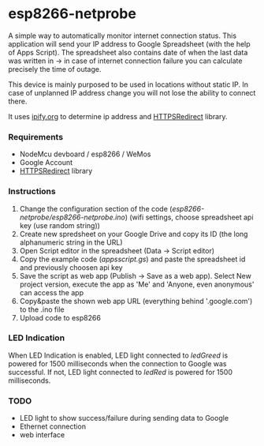 # esp8266-netprobe

A simple way to automatically monitor internet connection status. 
This application will send your IP address to Google Spreadsheet (with the help of Apps Script). The spreadsheet also contains date of when the last data was written in -> in case of internet connection failure you can calculate precisely the time of outage.

This device is mainly purposed to be used in locations without static IP. In case of unplanned IP address change you will not lose the ability to connect there.

It uses [ipify.org](https://api.ipify.org/) to determine ip address and [HTTPSRedirect](https://github.com/electronicsguy/ESP8266/tree/master/HTTPSRedirect) library.

### Requirements
- NodeMcu devboard / esp8266 / WeMos
- Google Account
- [HTTPSRedirect](https://github.com/electronicsguy/ESP8266/tree/master/HTTPSRedirect) library

### Instructions

1. Change the configuration section of the code (*esp8266-netprobe/esp8266-netprobe.ino*) (wifi settings, choose spreadsheet api key (use random string))
2. Create new spredsheet on your Google Drive and copy its ID (the long alphanumeric string in the URL)
3. Open Script editor in the spreadsheet (Data -> Script editor)
4. Copy the example code (*appsscript.gs*) and paste the spreadsheet id and previously choosen api key
5. Save the script as web app (Publish -> Save as a web app). Select New project version, execute the app as 'Me' and 'Anyone, even anonymous' can access the app
6. Copy&paste the shown web app URL (everything behind '.google.com') to the .ino file 
7. Upload code to esp8266

### LED Indication
When LED Indication is enabled, LED light connected to *ledGreed* is powered for 1500 milliseconds when the connection to Google was successful. If not, LED light connected to *ledRed* is powered for 1500 milliseconds.

### TODO
- LED light to show success/failure during sending data to Google
- Ethernet connection
- web interface